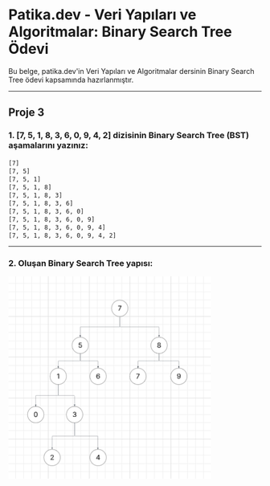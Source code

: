 # Patika.dev - Veri Yapıları ve Algoritmalar: Binary Search Tree Ödevi

Bu belge, patika.dev'in Veri Yapıları ve Algoritmalar dersinin Binary Search Tree ödevi kapsamında hazırlanmıştır.

---

## Proje 3

### 1. [7, 5, 1, 8, 3, 6, 0, 9, 4, 2] dizisinin Binary Search Tree (BST) aşamalarını yazınız:

```
[7]  
[7, 5]  
[7, 5, 1]  
[7, 5, 1, 8]  
[7, 5, 1, 8, 3]  
[7, 5, 1, 8, 3, 6]  
[7, 5, 1, 8, 3, 6, 0]  
[7, 5, 1, 8, 3, 6, 0, 9]  
[7, 5, 1, 8, 3, 6, 0, 9, 4]  
[7, 5, 1, 8, 3, 6, 0, 9, 4, 2]  
```

---

### 2. Oluşan Binary Search Tree yapısı:

![Binary Search Tree Görseli](BinarySearchTree.png)

